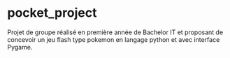 # pocket_project
Projet de groupe réalisé en première année de Bachelor IT et proposant de concevoir un jeu flash type pokemon en langage python et avec interface Pygame.